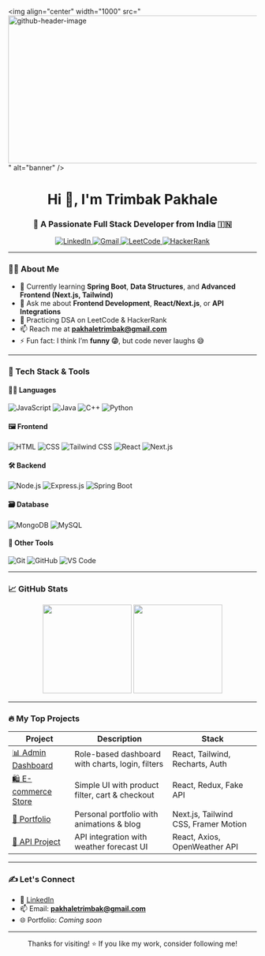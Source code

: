 <img align="center" width="1000" src="<img width="921" height="300" alt="github-header-image" src="https://github.com/user-attachments/assets/d19503c3-e28f-4b47-9b90-f149f1ba588f" />
" alt="banner" />

<h1 align="center">Hi 👋, I'm Trimbak Pakhale</h1>
<h3 align="center">🚀 A Passionate Full Stack Developer from India 🇮🇳</h3>

<p align="center">
  <a href="https://linkedin.com/in/trimbakpakhale" target="_blank">
    <img src="https://img.shields.io/badge/LinkedIn-blue?style=for-the-badge&logo=linkedin" alt="LinkedIn" />
  </a>
  <a href="mailto:pakhaletrimbak@gmail.com">
    <img src="https://img.shields.io/badge/Gmail-red?style=for-the-badge&logo=gmail&logoColor=white" alt="Gmail" />
  </a>
  <a href="https://www.leetcode.com/trimbakpakhale" target="_blank">
    <img src="https://img.shields.io/badge/LeetCode-FFA116?style=for-the-badge&logo=leetcode&logoColor=black" alt="LeetCode" />
  </a>
  <a href="https://www.hackerrank.com/@atp8149" target="_blank">
    <img src="https://img.shields.io/badge/HackerRank-2EC866?style=for-the-badge&logo=HackerRank&logoColor=white" alt="HackerRank" />
  </a>
</p>

---

### 🧑‍💻 About Me

- 🌱 Currently learning **Spring Boot**, **Data Structures**, and **Advanced Frontend (Next.js, Tailwind)**
- 💬 Ask me about **Frontend Development**, **React/Next.js**, or **API Integrations**
- 🧠 Practicing DSA on LeetCode & HackerRank
- 📫 Reach me at **pakhaletrimbak@gmail.com**
- ⚡ Fun fact: I think I’m **funny 😜**, but code never laughs 😅

---

### 🔧 Tech Stack & Tools

#### 👨‍💻 Languages
![JavaScript](https://img.shields.io/badge/-JavaScript-F7DF1E?style=flat-square&logo=javascript&logoColor=black)
![Java](https://img.shields.io/badge/-Java-007396?style=flat-square&logo=java&logoColor=white)
![C++](https://img.shields.io/badge/-C++-00599C?style=flat-square&logo=cplusplus)
![Python](https://img.shields.io/badge/-Python-3776AB?style=flat-square&logo=python&logoColor=white)

#### 🖼️ Frontend
![HTML](https://img.shields.io/badge/-HTML5-E34F26?style=flat-square&logo=html5&logoColor=white)
![CSS](https://img.shields.io/badge/-CSS3-1572B6?style=flat-square&logo=css3)
![Tailwind CSS](https://img.shields.io/badge/-Tailwind-06B6D4?style=flat-square&logo=tailwindcss)
![React](https://img.shields.io/badge/-React-20232A?style=flat-square&logo=react)
![Next.js](https://img.shields.io/badge/-Next.js-000000?style=flat-square&logo=nextdotjs)

#### 🛠️ Backend
![Node.js](https://img.shields.io/badge/-Node.js-339933?style=flat-square&logo=node.js)
![Express.js](https://img.shields.io/badge/-Express.js-000000?style=flat-square&logo=express)
![Spring Boot](https://img.shields.io/badge/-Spring%20Boot-6DB33F?style=flat-square&logo=springboot)

#### 🗃️ Database
![MongoDB](https://img.shields.io/badge/-MongoDB-47A248?style=flat-square&logo=mongodb)
![MySQL](https://img.shields.io/badge/-MySQL-00758F?style=flat-square&logo=mysql)

#### 🔗 Other Tools
![Git](https://img.shields.io/badge/-Git-F05032?style=flat-square&logo=git)
![GitHub](https://img.shields.io/badge/-GitHub-181717?style=flat-square&logo=github)
![VS Code](https://img.shields.io/badge/-VSCode-007ACC?style=flat-square&logo=visual-studio-code)

---

### 📈 GitHub Stats

<p align="center">
  <img src="https://github-readme-stats.vercel.app/api?username=Trimbak15&show_icons=true&theme=tokyonight" height="180px"/>
  <img src="https://github-readme-stats.vercel.app/api/top-langs/?username=Trimbak15&layout=compact&theme=tokyonight" height="180px"/>
</p>

---

### 🔥 My Top Projects

| Project | Description | Stack |
|--------|-------------|-------|
| [📊 Admin Dashboard](https://github.com/Trimbak15/admin-dashboard) | Role-based dashboard with charts, login, filters | React, Tailwind, Recharts, Auth |
| [🛍️ E-commerce Store](https://github.com/Trimbak15/ecommerce-frontend) | Simple UI with product filter, cart & checkout | React, Redux, Fake API |
| [📘 Portfolio](https://github.com/Trimbak15/portfolio-site) | Personal portfolio with animations & blog | Next.js, Tailwind CSS, Framer Motion |
| [🔗 API Project](https://github.com/Trimbak15/weather-app) | API integration with weather forecast UI | React, Axios, OpenWeather API |

---

### ✍️ Let's Connect

- 🔗 [LinkedIn](https://linkedin.com/in/trimbakpakhale)
- 📫 Email: **pakhaletrimbak@gmail.com**
- 🌐 Portfolio: _Coming soon_

---

<p align="center">Thanks for visiting! ⭐ If you like my work, consider following me!</p>
